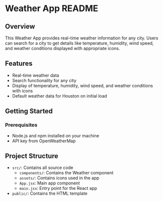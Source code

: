 # Weather App README

## Overview

This Weather App provides real-time weather information for any city. Users can search for a city to get details like temperature, humidity, wind speed, and weather conditions displayed with appropriate icons.

## Features

- Real-time weather data
- Search functionality for any city
- Display of temperature, humidity, wind speed, and weather conditions with icons
- Default weather data for Houston on initial load

## Getting Started

### Prerequisites

- Node.js and npm installed on your machine
- API key from OpenWeatherMap

## Project Structure

- `src/`: Contains all source code
  - `components/`: Contains the Weather component
  - `assets/`: Contains icons used in the app
  - `App.jsx`: Main app component
  - `main.jsx`: Entry point for the React app
- `public/`: Contains the HTML template
```
